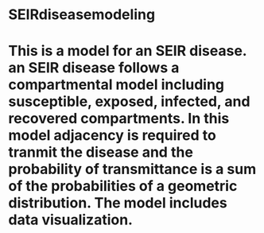 # SEIRdiseasemodeling

# This is a model for an SEIR disease. an SEIR disease follows a compartmental model including susceptible, exposed, infected, and recovered compartments. In this model adjacency is required to tranmit the disease and the probability of transmittance is a sum of the probabilities of a geometric distribution. The model includes data visualization.
